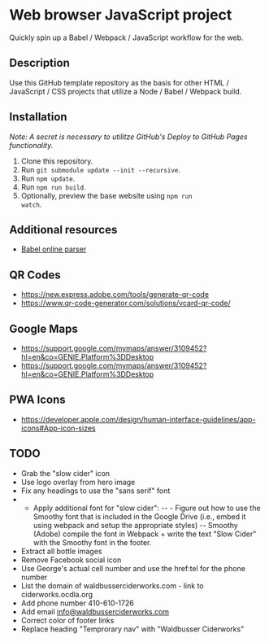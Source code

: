 

# Web browser JavaScript project
Quickly spin up a Babel / Webpack / JavaScript workflow for the web.

## Description
Use this GitHub template repository as the basis for other HTML / JavaScript / CSS projects that utilize a Node / Babel / Webpack build.

## Installation
_Note: A secret is necessary to utilitze GitHub's Deploy to GitHub Pages functionality._
1. Clone this repository.
2. Run <code>git submodule update --init --recursive</code>.
3. Run <code>npm update</code>.
4. Run <code>npm run build</code>.
5. Optionally, preview the base website using <code>npm run watch</code>.

## Additional resources
* [Babel online parser](https://babeljs.io/repl/#?browsers=defaults)

## QR Codes
* https://new.express.adobe.com/tools/generate-qr-code
* https://www.qr-code-generator.com/solutions/vcard-qr-code/

## Google Maps
* https://support.google.com/mymaps/answer/3109452?hl=en&co=GENIE.Platform%3DDesktop
* https://support.google.com/mymaps/answer/3109452?hl=en&co=GENIE.Platform%3DDesktop

## PWA Icons
* https://developer.apple.com/design/human-interface-guidelines/app-icons#App-icon-sizes

## TODO
- Grab the "slow cider" icon
- Use logo overlay from hero image
- Fix any headings to use the "sans serif" font
- - Apply additional font for "slow cider":
 -- - Figure out how to use the Smoothy font that is included in the Google Drive (i.e., embed it using webpack and setup the appropriate styles)
 -- Smoothy (Adobe) compile the font in Webpack + write the text "Slow Cider" with the Smoothy font in the footer.
- Extract all bottle images
- Remove Facebook social icon
- Use George's actual cell number and use the href:tel for the phone number
- List the domain of waldbusserciderworks.com - link to ciderworks.ocdla.org
- Add phone number 410-610-1726
- Add email info@waldbusserciderworks.com
- Correct color of footer links
- Replace heading "Temprorary nav" with "Waldbusser Ciderworks" 

